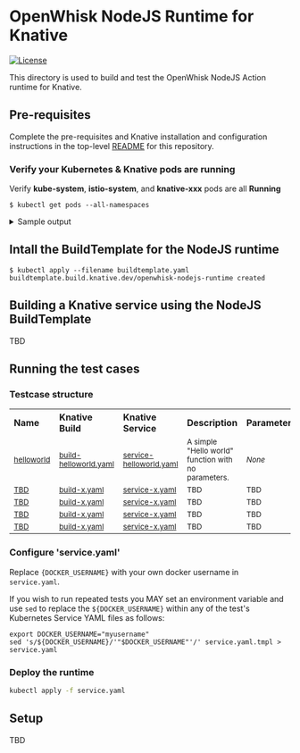 <!--
#
# Licensed to the Apache Software Foundation (ASF) under one or more
# contributor license agreements.  See the NOTICE file distributed with
# this work for additional information regarding copyright ownership.
# The ASF licenses this file to You under the Apache License, Version 2.0
# (the "License"); you may not use this file except in compliance with
# the License.  You may obtain a copy of the License at
#
#     http://www.apache.org/licenses/LICENSE-2.0
#
# Unless required by applicable law or agreed to in writing, software
# distributed under the License is distributed on an "AS IS" BASIS,
# WITHOUT WARRANTIES OR CONDITIONS OF ANY KIND, either express or implied.
# See the License for the specific language governing permissions and
# limitations under the License.
#
-->

# OpenWhisk NodeJS Runtime for Knative

[![License](https://img.shields.io/badge/license-Apache--2.0-blue.svg)](http://www.apache.org/licenses/LICENSE-2.0)

This directory is used to build and test the OpenWhisk NodeJS Action runtime for Knative.

## Pre-requisites

Complete the pre-requisites and Knative installation and configuration instructions in the top-level [README](../../README.md) for this repository.

### Verify your Kubernetes & Knative pods are running

Verify **kube-system**, **istio-system**, and **knative-xxx** pods are all **Running**
```
$ kubectl get pods --all-namespaces 
```
<details>
    <summary>Sample output</summary>
    
```
$ kubectl get pods --all-namespaces 
NAMESPACE          NAME                                            READY   STATUS      RESTARTS   AGE
istio-system       cluster-local-gateway-547467ccf6-p8n72          1/1     Running     1          8d
istio-system       istio-citadel-7d64db8bcf-m7gsj                  1/1     Running     0          8d
istio-system       istio-cleanup-secrets-8lzj4                     0/1     Completed   0          8d
istio-system       istio-egressgateway-6ddf4c8bd6-2dxhc            1/1     Running     1          8d
istio-system       istio-galley-7dd996474-pdd6h                    1/1     Running     1          8d
istio-system       istio-ingressgateway-84b89d647f-cxrwx           1/1     Running     1          8d
istio-system       istio-pilot-86bb4fcbbd-5ns5q                    2/2     Running     0          8d
istio-system       istio-pilot-86bb4fcbbd-vd2xr                    2/2     Running     0          8d
istio-system       istio-pilot-86bb4fcbbd-zstrw                    2/2     Running     0          8d
istio-system       istio-policy-5c4d9ff96b-559db                   2/2     Running     1          8d
istio-system       istio-sidecar-injector-6977b5cf5b-94hj5         1/1     Running     0          8d
istio-system       istio-statsd-prom-bridge-b44b96d7b-kzkzc        1/1     Running     0          8d
istio-system       istio-telemetry-7676df547f-jp952                2/2     Running     1          8d
istio-system       knative-ingressgateway-75644679c7-c2kxj         1/1     Running     1          8d
knative-build      build-controller-658d64d9bd-6qp2c               1/1     Running     0          8d
knative-build      build-webhook-6bb747665f-v8nk2                  1/1     Running     1          8d
knative-eventing   eventing-controller-cfbb757bd-czx99             1/1     Running     0          8d
knative-eventing   in-memory-channel-controller-75d6cc4b77-6c8st   1/1     Running     1          8d
knative-eventing   in-memory-channel-dispatcher-c89db8bb8-phlxw    2/2     Running     7          8d
knative-eventing   webhook-5fbb8dbcc7-nhwp5                        1/1     Running     0          8d
knative-serving    activator-69b8474d6b-58hh2                      2/2     Running     1          8d
knative-serving    autoscaler-6579b57774-cvvzj                     2/2     Running     1          8d
knative-serving    controller-66cd7d99df-hgswh                     1/1     Running     0          8d
knative-serving    webhook-6d9568d-czt8m                           1/1     Running     0          8d
knative-sources    controller-manager-0                            1/1     Running     1          8d
kube-system        coredns-86c58d9df4-ms8qs                        1/1     Running     0          8d
kube-system        coredns-86c58d9df4-x29vt                        1/1     Running     0          8d
kube-system        etcd-docker-desktop                             1/1     Running     3          8d
kube-system        kube-apiserver-docker-desktop                   1/1     Running     3          8d
kube-system        kube-controller-manager-docker-desktop          1/1     Running     5          8d
kube-system        kube-proxy-mltsm                                1/1     Running     0          8d
kube-system        kube-scheduler-docker-desktop                   1/1     Running     5          8d
```
</details>

## Intall the BuildTemplate for the NodeJS runtime

```
$ kubectl apply --filename buildtemplate.yaml 
buildtemplate.build.knative.dev/openwhisk-nodejs-runtime created
```

## Building a Knative service using the NodeJS BuildTemplate

TBD

## Running the test cases

### Testcase structure

<table cellpadding="8">
  <tbody>
    <tr align="left">
      <th width="180">Name</th>
      <th width="180">Knative Build</th>
      <th width="180">Knative Service</th>
      <th width="300">Description</th>
      <th width="300">Parameters</th>
    </tr>
    <tr align="left">
      <td><sub><a href="">helloworld</a></sub></td>
      <td><sub><a href="tests/helloworld/build-helloworld.yaml">build-helloworld.yaml</a></sub></td>
      <td><sub><a href="tests/helloworld/service-helloworld.yaml">service-helloworld.yaml</a></sub></td>
      <td><sub>A simple "Hello world" function with no parameters.</sub></td>
      <td><sub><i>None</i></sub></td>        
    </tr>
    <tr align="left">
      <td><sub><a href="">TBD</a></sub></td>
      <td><sub><a href="tests/helloworld/">build-x.yaml</a></sub></td>
      <td><sub><a href="tests/helloworld/">service-x.yaml</a></sub></td>
      <td><sub>TBD</sub></td>
      <td><sub>TBD</sub></td>      
    </tr>
    <tr align="left">
      <td><sub><a href="">TBD</a></sub></td>
      <td><sub><a href="tests/helloworld/">build-x.yaml</a></sub></td>
      <td><sub><a href="tests/helloworld/">service-x.yaml</a></sub></td>
      <td><sub>TBD</sub></td>
      <td><sub>TBD</sub></td>        
    </tr>
    <tr align="left">
      <td><sub><a href="">TBD</a></sub></td>
      <td><sub><a href="tests/helloworld/">build-x.yaml</a></sub></td>
      <td><sub><a href="tests/helloworld/">service-x.yaml</a></sub></td>
      <td><sub>TBD</sub></td>
      <td><sub>TBD</sub></td>        
    </tr>
    <tr align="left">
      <td><sub><a href="">TBD</a></sub></td>
      <td><sub><a href="tests/helloworld/">build-x.yaml</a></sub></td>
      <td><sub><a href="tests/helloworld/">service-x.yaml</a></sub></td>
      <td><sub>TBD</sub></td>
      <td><sub>TBD</sub></td>       
    </tr>
  </tbody>
</table>   

### Configure 'service.yaml'

Replace `{DOCKER_USERNAME}` with your own docker username in `service.yaml`.

If you wish to run repeated tests you MAY set an environment variable and use ```sed``` to replace the ```${DOCKER_USERNAME}``` within any of the test's Kubernetes Service YAML files as follows:

```
export DOCKER_USERNAME="myusername"
sed 's/${DOCKER_USERNAME}/'"$DOCKER_USERNAME"'/' service.yaml.tmpl > service.yaml
```

### Deploy the runtime

```bash
kubectl apply -f service.yaml
```

## Setup

TBD
